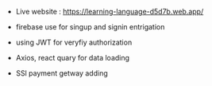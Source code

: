 
* Live website : https://learning-language-d5d7b.web.app/

* firebase use for singup and signin entrigation
* using JWT for veryfiy authorization 
* Axios, react quary for data loading
* SSl payment getway adding 


